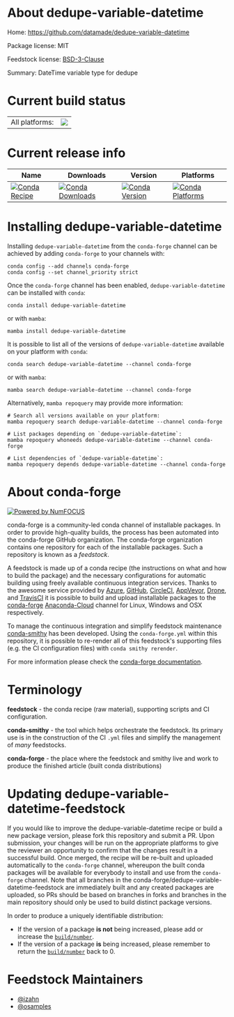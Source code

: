 About dedupe-variable-datetime
==============================

Home: https://github.com/datamade/dedupe-variable-datetime

Package license: MIT

Feedstock license: [BSD-3-Clause](https://github.com/conda-forge/dedupe-variable-datetime-feedstock/blob/main/LICENSE.txt)

Summary: DateTime variable type for dedupe

Current build status
====================


<table><tr><td>All platforms:</td>
    <td>
      <a href="https://dev.azure.com/conda-forge/feedstock-builds/_build/latest?definitionId=14714&branchName=main">
        <img src="https://dev.azure.com/conda-forge/feedstock-builds/_apis/build/status/dedupe-variable-datetime-feedstock?branchName=main">
      </a>
    </td>
  </tr>
</table>

Current release info
====================

| Name | Downloads | Version | Platforms |
| --- | --- | --- | --- |
| [![Conda Recipe](https://img.shields.io/badge/recipe-dedupe--variable--datetime-green.svg)](https://anaconda.org/conda-forge/dedupe-variable-datetime) | [![Conda Downloads](https://img.shields.io/conda/dn/conda-forge/dedupe-variable-datetime.svg)](https://anaconda.org/conda-forge/dedupe-variable-datetime) | [![Conda Version](https://img.shields.io/conda/vn/conda-forge/dedupe-variable-datetime.svg)](https://anaconda.org/conda-forge/dedupe-variable-datetime) | [![Conda Platforms](https://img.shields.io/conda/pn/conda-forge/dedupe-variable-datetime.svg)](https://anaconda.org/conda-forge/dedupe-variable-datetime) |

Installing dedupe-variable-datetime
===================================

Installing `dedupe-variable-datetime` from the `conda-forge` channel can be achieved by adding `conda-forge` to your channels with:

```
conda config --add channels conda-forge
conda config --set channel_priority strict
```

Once the `conda-forge` channel has been enabled, `dedupe-variable-datetime` can be installed with `conda`:

```
conda install dedupe-variable-datetime
```

or with `mamba`:

```
mamba install dedupe-variable-datetime
```

It is possible to list all of the versions of `dedupe-variable-datetime` available on your platform with `conda`:

```
conda search dedupe-variable-datetime --channel conda-forge
```

or with `mamba`:

```
mamba search dedupe-variable-datetime --channel conda-forge
```

Alternatively, `mamba repoquery` may provide more information:

```
# Search all versions available on your platform:
mamba repoquery search dedupe-variable-datetime --channel conda-forge

# List packages depending on `dedupe-variable-datetime`:
mamba repoquery whoneeds dedupe-variable-datetime --channel conda-forge

# List dependencies of `dedupe-variable-datetime`:
mamba repoquery depends dedupe-variable-datetime --channel conda-forge
```


About conda-forge
=================

[![Powered by
NumFOCUS](https://img.shields.io/badge/powered%20by-NumFOCUS-orange.svg?style=flat&colorA=E1523D&colorB=007D8A)](https://numfocus.org)

conda-forge is a community-led conda channel of installable packages.
In order to provide high-quality builds, the process has been automated into the
conda-forge GitHub organization. The conda-forge organization contains one repository
for each of the installable packages. Such a repository is known as a *feedstock*.

A feedstock is made up of a conda recipe (the instructions on what and how to build
the package) and the necessary configurations for automatic building using freely
available continuous integration services. Thanks to the awesome service provided by
[Azure](https://azure.microsoft.com/en-us/services/devops/), [GitHub](https://github.com/),
[CircleCI](https://circleci.com/), [AppVeyor](https://www.appveyor.com/),
[Drone](https://cloud.drone.io/welcome), and [TravisCI](https://travis-ci.com/)
it is possible to build and upload installable packages to the
[conda-forge](https://anaconda.org/conda-forge) [Anaconda-Cloud](https://anaconda.org/)
channel for Linux, Windows and OSX respectively.

To manage the continuous integration and simplify feedstock maintenance
[conda-smithy](https://github.com/conda-forge/conda-smithy) has been developed.
Using the ``conda-forge.yml`` within this repository, it is possible to re-render all of
this feedstock's supporting files (e.g. the CI configuration files) with ``conda smithy rerender``.

For more information please check the [conda-forge documentation](https://conda-forge.org/docs/).

Terminology
===========

**feedstock** - the conda recipe (raw material), supporting scripts and CI configuration.

**conda-smithy** - the tool which helps orchestrate the feedstock.
                   Its primary use is in the construction of the CI ``.yml`` files
                   and simplify the management of *many* feedstocks.

**conda-forge** - the place where the feedstock and smithy live and work to
                  produce the finished article (built conda distributions)


Updating dedupe-variable-datetime-feedstock
===========================================

If you would like to improve the dedupe-variable-datetime recipe or build a new
package version, please fork this repository and submit a PR. Upon submission,
your changes will be run on the appropriate platforms to give the reviewer an
opportunity to confirm that the changes result in a successful build. Once
merged, the recipe will be re-built and uploaded automatically to the
`conda-forge` channel, whereupon the built conda packages will be available for
everybody to install and use from the `conda-forge` channel.
Note that all branches in the conda-forge/dedupe-variable-datetime-feedstock are
immediately built and any created packages are uploaded, so PRs should be based
on branches in forks and branches in the main repository should only be used to
build distinct package versions.

In order to produce a uniquely identifiable distribution:
 * If the version of a package **is not** being increased, please add or increase
   the [``build/number``](https://docs.conda.io/projects/conda-build/en/latest/resources/define-metadata.html#build-number-and-string).
 * If the version of a package **is** being increased, please remember to return
   the [``build/number``](https://docs.conda.io/projects/conda-build/en/latest/resources/define-metadata.html#build-number-and-string)
   back to 0.

Feedstock Maintainers
=====================

* [@izahn](https://github.com/izahn/)
* [@osamples](https://github.com/osamples/)

